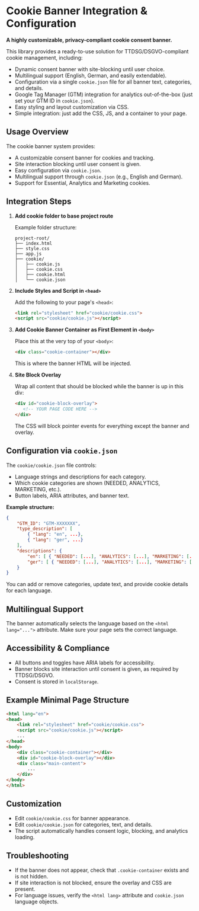 # Cookie Banner Integration & Configuration

**A highly customizable, privacy-compliant cookie consent banner.**

This library provides a ready-to-use solution for TTDSG/DSGVO-compliant cookie management, including:
- Dynamic consent banner with site-blocking until user choice.
- Multilingual support (English, German, and easily extendable).
- Configuration via a single `cookie.json` file for all banner text, categories, and details.
- Google Tag Manager (GTM) integration for analytics out-of-the-box (just set your GTM ID in `cookie.json`).
- Easy styling and layout customization via CSS.
- Simple integration: just add the CSS, JS, and a container to your page.


## Usage Overview

The cookie banner system provides:
- A customizable consent banner for cookies and tracking.
- Site interaction blocking until user consent is given.
- Easy configuration via `cookie.json`.
- Multilingual support through `cookie.json` (e.g., English and German).
- Support for Essential, Analytics and Marketing cookies.

## Integration Steps

1. **Add cookie folder to base project route**

    Example folder structure:
    ```
    project-root/
    ├── index.html
    ├── style.css
    ├── app.js
    ├── cookie/
    │   ├── cookie.js
    │   ├── cookie.css
    │   ├── cookie.html
    │   └── cookie.json
    ```

3. **Include Styles and Script in `<head>`**

	 Add the following to your page's `<head>`:
	 ```html
	 <link rel="stylesheet" href="cookie/cookie.css">
	 <script src="cookie/cookie.js"></script>
	 ```

4. **Add Cookie Banner Container as First Element in `<body>`**

	 Place this at the very top of your `<body>`:
	 ```html
	 <div class="cookie-container"></div>
	 ```
	 This is where the banner HTML will be injected.

5. **Site Block Overlay**

	 Wrap all content that should be blocked while the banner is up in this div:
	 ```html
	 <div id="cookie-block-overlay">
        <!-- YOUR PAGE CODE HERE -->
     </div>
	 ```
     The CSS will block pointer events for everything except the banner and overlay.

## Configuration via `cookie.json`

The `cookie/cookie.json` file controls:
- Language strings and descriptions for each category.
- Which cookie categories are shown (NEEDED, ANALYTICS, MARKETING, etc.).
- Button labels, ARIA attributes, and banner text.

**Example structure:**
```json
{
	"GTM_ID": "GTM-XXXXXXX",
	"type_description": [
		{ "lang": "en", ...},
		{ "lang": "ger", ...}
	],
	"descriptions": {
		"en": [ { "NEEDED": [...], "ANALYTICS": [...], "MARKETING": [...] } ],
		"ger": [ { "NEEDED": [...], "ANALYTICS": [...], "MARKETING": [...] } ]
	}
}
```

You can add or remove categories, update text, and provide cookie details for each language.

## Multilingual Support

The banner automatically selects the language based on the `<html lang="...">` attribute. Make sure your page sets the correct language.

## Accessibility & Compliance

- All buttons and toggles have ARIA labels for accessibility.
- Banner blocks site interaction until consent is given, as required by TTDSG/DSGVO.
- Consent is stored in `localStorage`.

## Example Minimal Page Structure

```html
<html lang="en">
<head>
	<link rel="stylesheet" href="cookie/cookie.css">
	<script src="cookie/cookie.js"></script>
	...
</head>
<body>
	<div class="cookie-container"></div>
	<div id="cookie-block-overlay"></div>
	<div class="main-content">
		...
	</div>
</body>
</html>
```

## Customization

- Edit `cookie/cookie.css` for banner appearance.
- Edit `cookie/cookie.json` for categories, text, and details.
- The script automatically handles consent logic, blocking, and analytics loading.

## Troubleshooting

- If the banner does not appear, check that `.cookie-container` exists and is not hidden.
- If site interaction is not blocked, ensure the overlay and CSS are present.
- For language issues, verify the `<html lang>` attribute and `cookie.json` language objects.

